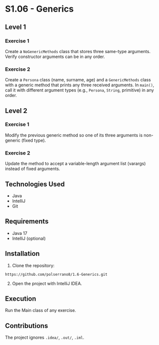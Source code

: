 # S1.06 - Generics

## Level 1

### Exercise 1
Create a `NoGenericMethods` class that stores three same-type arguments. Verify constructor arguments can be in any order.

### Exercise 2
Create a `Persona` class (name, surname, age) and a `GenericMethods` class with a generic method that prints any three received arguments. In `main()`, call it with different argument types (e.g., `Persona`, `String`, primitive) in any order.

## Level 2

### Exercise 1
Modify the previous generic method so one of its three arguments is non-generic (fixed type).

### Exercise 2
Update the method to accept a variable-length argument list (varargs) instead of fixed arguments.

## Technologies Used
* Java
* IntelliJ
* Git

## Requirements
* Java 17
* IntelliJ (optional)

## Installation

1. Clone the repository:
```
https://github.com/polserrano8/1.6-Generics.git
```
2. Open the project with IntelliJ IDEA.

## Execution
Run the Main class of any exercise.

## Contributions
The project ignores `.idea/`, `.out/`, `.iml`.
